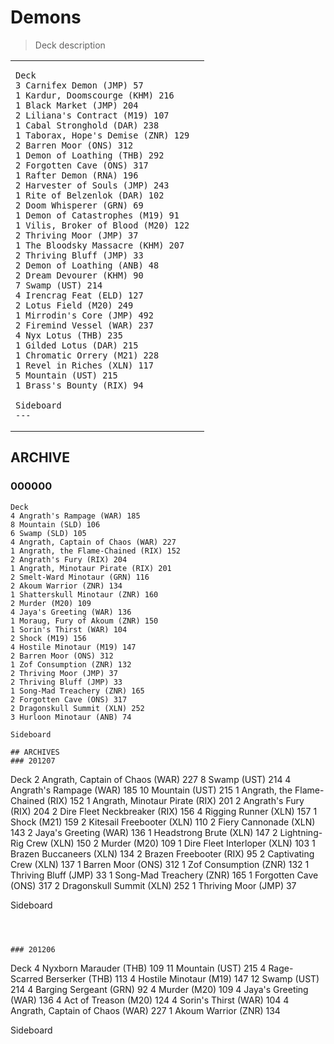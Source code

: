 # Demons
> Deck description

<table>
<tr>
<td>

```
Deck
3 Carnifex Demon (JMP) 57
1 Kardur, Doomscourge (KHM) 216
1 Black Market (JMP) 204
2 Liliana's Contract (M19) 107
1 Cabal Stronghold (DAR) 238
1 Taborax, Hope's Demise (ZNR) 129
2 Barren Moor (ONS) 312
1 Demon of Loathing (THB) 292
2 Forgotten Cave (ONS) 317
1 Rafter Demon (RNA) 196
2 Harvester of Souls (JMP) 243
1 Rite of Belzenlok (DAR) 102
2 Doom Whisperer (GRN) 69
1 Demon of Catastrophes (M19) 91
1 Vilis, Broker of Blood (M20) 122
2 Thriving Moor (JMP) 37
1 The Bloodsky Massacre (KHM) 207
2 Thriving Bluff (JMP) 33
2 Demon of Loathing (ANB) 48
2 Dream Devourer (KHM) 90
7 Swamp (UST) 214
4 Irencrag Feat (ELD) 127
2 Lotus Field (M20) 249
1 Mirrodin's Core (JMP) 492
2 Firemind Vessel (WAR) 237
4 Nyx Lotus (THB) 235
1 Gilded Lotus (DAR) 215
1 Chromatic Orrery (M21) 228
1 Revel in Riches (XLN) 117
5 Mountain (UST) 215
1 Brass's Bounty (RIX) 94

Sideboard
---
```
</td>
<td valign="top">

![]()

</td>
</tr>
<table>

## ARCHIVE
### 000000
```
Deck
4 Angrath's Rampage (WAR) 185
8 Mountain (SLD) 106
6 Swamp (SLD) 105
4 Angrath, Captain of Chaos (WAR) 227
1 Angrath, the Flame-Chained (RIX) 152
2 Angrath's Fury (RIX) 204
1 Angrath, Minotaur Pirate (RIX) 201
2 Smelt-Ward Minotaur (GRN) 116
2 Akoum Warrior (ZNR) 134
1 Shatterskull Minotaur (ZNR) 160
2 Murder (M20) 109
4 Jaya's Greeting (WAR) 136
1 Moraug, Fury of Akoum (ZNR) 150
1 Sorin's Thirst (WAR) 104
2 Shock (M19) 156
4 Hostile Minotaur (M19) 147
2 Barren Moor (ONS) 312
1 Zof Consumption (ZNR) 132
2 Thriving Moor (JMP) 37
2 Thriving Bluff (JMP) 33
1 Song-Mad Treachery (ZNR) 165
2 Forgotten Cave (ONS) 317
2 Dragonskull Summit (XLN) 252
3 Hurloon Minotaur (ANB) 74

Sideboard

```





```
## ARCHIVES
### 201207
```
Deck
2 Angrath, Captain of Chaos (WAR) 227
8 Swamp (UST) 214
4 Angrath's Rampage (WAR) 185
10 Mountain (UST) 215
1 Angrath, the Flame-Chained (RIX) 152
1 Angrath, Minotaur Pirate (RIX) 201
2 Angrath's Fury (RIX) 204
2 Dire Fleet Neckbreaker (RIX) 156
4 Rigging Runner (XLN) 157
1 Shock (M21) 159
2 Kitesail Freebooter (XLN) 110
2 Fiery Cannonade (XLN) 143
2 Jaya's Greeting (WAR) 136
1 Headstrong Brute (XLN) 147
2 Lightning-Rig Crew (XLN) 150
2 Murder (M20) 109
1 Dire Fleet Interloper (XLN) 103
1 Brazen Buccaneers (XLN) 134
2 Brazen Freebooter (RIX) 95
2 Captivating Crew (XLN) 137
1 Barren Moor (ONS) 312
1 Zof Consumption (ZNR) 132
1 Thriving Bluff (JMP) 33
1 Song-Mad Treachery (ZNR) 165
1 Forgotten Cave (ONS) 317
2 Dragonskull Summit (XLN) 252
1 Thriving Moor (JMP) 37

Sideboard

```



### 201206
```
Deck
4 Nyxborn Marauder (THB) 109
11 Mountain (UST) 215
4 Rage-Scarred Berserker (THB) 113
4 Hostile Minotaur (M19) 147
12 Swamp (UST) 214
4 Barging Sergeant (GRN) 92
4 Murder (M20) 109
4 Jaya's Greeting (WAR) 136
4 Act of Treason (M20) 124
4 Sorin's Thirst (WAR) 104
4 Angrath, Captain of Chaos (WAR) 227
1 Akoum Warrior (ZNR) 134

Sideboard

```

